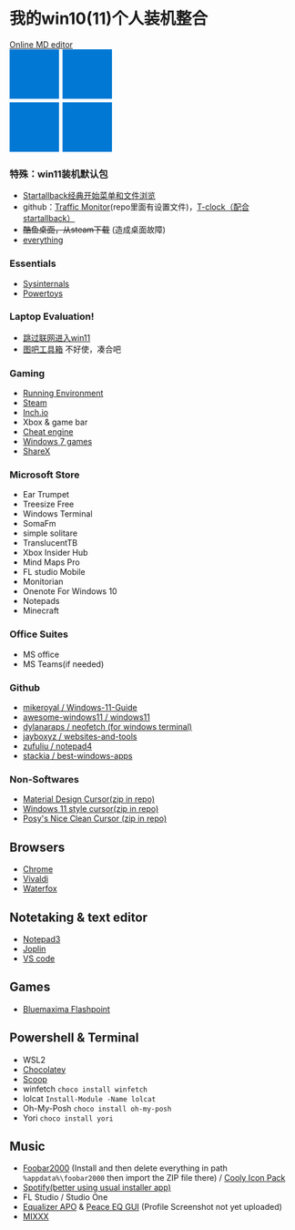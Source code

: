 # 我的win10(11)个人装机整合

[Online MD editor](https://pandao.github.io/editor.md/index.html)  
![](https://github.com/ibin7777/MyStarterPackageWin10/blob/main/Windows%2011%20Icon_180x180.png?raw=true)

### 特殊：win11装机默认包

- [Startallback经典开始菜单和文件浏览](https://www.startallback.com/)
- github：[Traffic Monitor](https://github.com/zhongyang219/TrafficMonitor)(repo里面有设置文件)，[T-clock（配合startallback）](https://www.startallback.com/)
- ~~酷鱼桌面，从steam下载~~ (造成桌面故障)
- [everything](https://www.voidtools.com/zh-cn/downloads/)

### Essentials

- [Sysinternals](https://learn.microsoft.com/en-us/sysinternals/downloads/sysinternals-suite)
- [Powertoys](https://learn.microsoft.com/en-us/windows/powertoys/install)

### Laptop Evaluation!

- [跳过联网进入win11](https://www.bilibili.com/video/BV17P4y1u7N3)
- [图吧工具箱](http://www.tbtool.cn/)  不好使，凑合吧

### Gaming

- [Running Environment](https://dl.3dmgame.com/patch/89066.html)
- [Steam](https://store.steampowered.com/about/)
- [Inch.io](https://itch.io/app)
- Xbox & game bar
- [Cheat engine](https://www.cheatengine.org/downloads.php)
- [Windows 7 games](https://winaero.com/get-windows-7-games-for-windows-10/)
- [ShareX](https://store.steampowered.com/app/400040/ShareX/)

### Microsoft Store

- Ear Trumpet
- Treesize Free
- Windows Terminal
- SomaFm
- simple solitare
- TranslucentTB
- Xbox Insider Hub
- Mind Maps Pro
- FL studio Mobile
- Monitorian
- Onenote For Windows 10
- Notepads
- Minecraft

### Office Suites

- MS office
- MS Teams(if needed)

### Github

- [mikeroyal / Windows-11-Guide](https://github.com/mikeroyal/Windows-11-Guide)
- [awesome-windows11 / windows11](https://github.com/awesome-windows11/windows11)
- [dylanaraps / neofetch (for windows terminal)](https://github.com/dylanaraps/neofetch)
- [jayboxyz / websites-and-tools](https://github.com/jayboxyz/websites-and-tools)
- [zufuliu / notepad4](https://github.com/zufuliu/notepad4)
- [stackia / best-windows-apps](https://github.com/stackia/best-windows-apps)

### Non-Softwares

- [Material Design Cursor(zip in repo)](https://www.deviantart.com/rosea92/art/Material-Design-Cursors-Dark-756850032)
- [Windows 11 style cursor(zip in repo)](https://github.com/ibin7777/MyStarterPackageWin10/raw/main/Win11cursor.zip)
- [Posy's Nice Clean Cursor (zip in repo)](https://www.youtube.com/watch?v=YThelfB2fvg)

## Browsers

- [Chrome](https://www.google.com/chrome/)
- [Vivaldi](https://vivaldi.com/zh-hans/download/)
- [Waterfox](https://www.waterfox.net/)

## Notetaking & text editor

- [Notepad3](https://github.com/rizonesoft/Notepad3/releases)
- [Joplin](https://joplinapp.org/)
- [VS code](https://code.visualstudio.com/download)

## Games

- [Bluemaxima Flashpoint](https://bluemaxima.org/flashpoint/)

## Powershell & Terminal

- WSL2
- [Chocolatey](https://chocolatey.org/install)
- [Scoop](https://scoop.sh/)
- winfetch `choco install winfetch`
- lolcat `Install-Module -Name lolcat`
- Oh-My-Posh `choco install oh-my-posh`
- Yori `choco install yori`

## Music
- [Foobar2000](https://www.foobar2000.org/download) (Install and then delete everything in path `%appdata%\foobar2000` then import the ZIP file there) / [Cooly Icon Pack](https://www.deviantart.com/justval02/art/Cooly-foobar2000-icon-pack-868452366)
- [Spotify(better using usual installer app)](https://www.spotify.com/us/download/other/)
- FL Studio / Studio One
- [Equalizer APO](https://sourceforge.net/projects/equalizerapo/) & [Peace EQ GUI](https://sourceforge.net/projects/peace-equalizer-apo-extension/) (Profile Screenshot not yet uploaded)
- [MIXXX](https://mixxx.org/)
